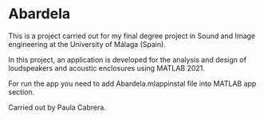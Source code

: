 # Abardela
This is a project carried out for my final degree project in Sound and Image engineering at the University of Málaga (Spain).

In this project, an application is developed for the analysis and design of loudspeakers and acoustic enclosures using MATLAB 2021.

For run the app you need to add Abardela.mlappinstal file into MATLAB app section.


Carried out by Paula Cabrera.
